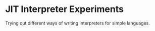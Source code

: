 JIT Interpreter Experiments
===========================

Trying out different ways of writing interpreters for simple languages.
